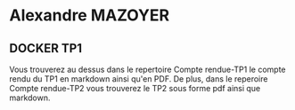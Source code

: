 # Alexandre MAZOYER

## DOCKER  TP1 
Vous trouverez au dessus dans le repertoire Compte rendue-TP1 le compte rendu du TP1 en markdown ainsi qu'en PDF.
De plus, dans le reperoire Compte rendue-TP2 vous trouverez le TP2 sous forme pdf ainsi que markdown.

